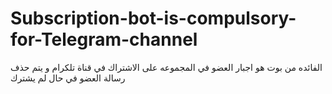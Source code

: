 # Subscription-bot-is-compulsory-for-Telegram-channel

الفائده من بوت هو اجبار العضو في المجموعه على الاشتراك في قناة  تلكرام و يتم حذف رسالة العضو في حال لم يشترك 
